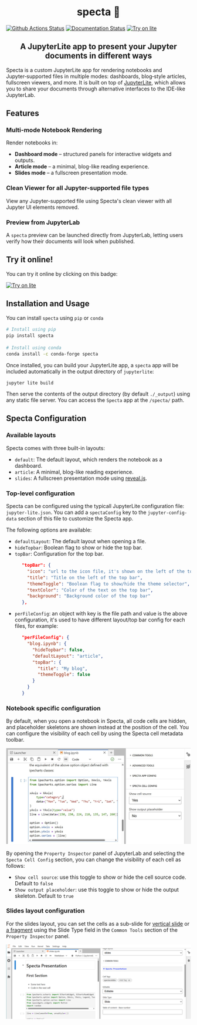 <h1 align="center">specta 🌟</h1>

[![Github Actions Status](https://github.com/trungleduc/specta/workflows/Build/badge.svg)](https://github.com/trungleduc/specta/actions/workflows/build.yml)
[![Documentation Status](https://readthedocs.org/projects/specta/badge/?version=latest)](https://specta.readthedocs.io/en/latest/?badge=latest)
[![Try on lite](https://jupyterlite.rtfd.io/en/latest/_static/badge.svg)](https://trungleduc.github.io/specta/specta/)

<h2 align="center"> A JupyterLite app to present your Jupyter documents in different ways</h2>

Specta is a custom JupyterLite app for rendering notebooks and Jupyter‑supported files in multiple modes: dashboards, blog‑style articles, fullscreen viewers, and more. It is built on top of [JupyterLite](https://github.com/jupyterlite/jupyterlite), which allows you to share your documents through alternative interfaces to the IDE-like JupyterLab.

## Features

### Multi-mode Notebook Rendering

Render notebooks in:

- **Dashboard mode** – structured panels for interactive widgets and outputs.
- **Article mode** – a minimal, blog-like reading experience.
- **Slides mode** – a fullscreen presentation mode.

### Clean Viewer for all Jupyter-supported file types

View any Jupyter-supported file using Specta's clean viewer with all Jupyter UI elements removed.

### Preview from JupyterLab

A `specta` preview can be launched directly from JupyterLab, letting users verify how their documents will look when published.

## Try it online!

You can try it online by clicking on this badge:

[![Try on lite](https://jupyterlite.rtfd.io/en/latest/_static/badge.svg)](https://trungleduc.github.io/specta/specta/)

## Installation and Usage

You can install `specta` using `pip` or `conda`

```bash
# Install using pip
pip install specta

# Install using conda
conda install -c conda-forge specta
```

Once installed, you can build your JupyterLite app, a `specta` app will be included automatically in the output directory of `jupyterlite`:

```
jupyter lite build
```

Then serve the contents of the output directory (by default `./_output`) using any static file server. You can access the `Specta` app at the `/specta/` path.

## Specta Configuration

### Available layouts

Specta comes with three built-in layouts:

- `default`: The default layout, which renders the notebook as a dashboard.
- `article`: A minimal, blog-like reading experience.
- `slides`: A fullscreen presentation mode using [reveal.js](https://revealjs.com/).

### Top-level configuration

Specta can be configured using the typicall JupyterLite configuration file: `jupyter-lite.json`. You can add a `spectaConfig` key to the `jupyter-config-data` section of this file to customize the Specta app.

The following options are available:

- `defaultLayout`: The default layout when opening a file.
- `hideTopbar`: Boolean flag to show or hide the top bar.
- `topBar`: Configuration for the top bar.

```json
      "topBar": {
        "icon": "url to the icon file, it's shown on the left of the top bar",
        "title": "Title on the left of the top bar",
        "themeToggle": "Boolean flag to show/hide the theme selector",
        "textColor": "Color of the text on the top bar",
        "background": "Background color of the top bar"
      },
```

- `perFileConfig`: an object with key is the file path and value is the above configuration, it's used to have different layout/top bar config for each files, for example:

```json
      "perFileConfig": {
        "blog.ipynb": {
          "hideTopbar": false,
          "defaultLayout": "article",
          "topBar": {
            "title": "My blog",
            "themeToggle": false
          }
        }
      }
```

### Notebook specific configuration

By default, when you open a notebook in Specta, all code cells are hidden, and placeholder skeletons are shown instead at the position of the cell. You can configure the visibility of each cell by using the Specta cell metadata toolbar.

![Cell toolbar](./docs/images/specta-config.jpg)

By opening the `Property Inspector` panel of JupyterLab and selecting the `Specta Cell Config` section, you can change the visibility of each cell as follows:

- `Show cell source`: use this toggle to show or hide the cell source code. Default to `false`
- `Show output placeholder`: use this toggle to show or hide the output skeleton. Default to `true`

### Slides layout configuration

For the slides layout, you can set the cells as a sub-slide for [vertical slide](https://revealjs.com/vertical-slides/) or [a fragment](https://revealjs.com/fragments/) using the Slide Type field in the `Common Tools` section of the `Property Inspector` panel.

![Slide tool](./docs/images/slide-tool.png)


